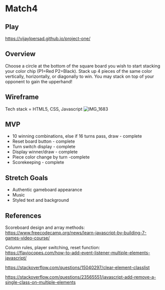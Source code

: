 # Match4

## Play

https://vijaylpersad.github.io/project-one/

## Overview

Choose a circle at the bottom of the square board you wish to start stacking your color chip (P1=Red P2=Black). Stack up 4 pieces of the same color vertically, horizontally, or diagonally to win. You may stack on top of your opponent to gain the upperhand!

## Wireframe
Tech stack = HTML5, CSS, Javascript
![IMG_1683](https://user-images.githubusercontent.com/98341122/152562823-3ee115da-fdf2-408c-b78a-d428671bc112.jpg)





## MVP
- 10 winning combinations, else if 16 turns pass, draw  - complete
- Reset board button - complete
- Turn switch display - complete
- Display winner/draw - complete
- Piece color change by turn -complete
- Scorekeeping - complete

## Stretch Goals
- Authentic gameboard appearance
- Music
- Styled text and background

## References
Scoreboard design and array methods:
https://www.freecodecamp.org/news/learn-javascript-by-building-7-games-video-course/


Column rules, player switching, reset function:
https://flaviocopes.com/how-to-add-event-listener-multiple-elements-javascript/

https://stackoverflow.com/questions/15040297/clear-element-classlist

https://stackoverflow.com/questions/23565551/javascript-add-remove-a-single-class-on-multiple-elements


